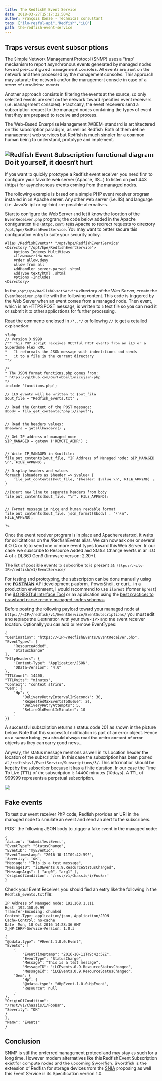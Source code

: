 ```yaml
---
title: The Redfish® Event Service
date: 2018-03-27T15:17:22.504Z
author: François Donzé - Technical consultant 
tags: ["ilo-resful-api","Redfish","iLO"]
path: the-redfish-event-service
---
```

Traps versus event subscriptions 
---------------------------------

The Simple Network Management Protocol (SNMP) uses a “trap” mechanism to report asynchronous events generated by managed nodes toward pre-configured management consoles. All events are sent on the network and then processed by the management consoles. This approach may saturate the network and/or the management console in case of a storm of unsolicited events.

Another approach consists in filtering the events at the source, so only selected events are sent on the network toward specified event receivers (i.e. management consoles). Practically, the event receivers send a subscription request to the managed nodes containing the types of event that they are prepared to receive and process.

The Web-Based Enterprise Management (WBEM) standard is architectured on this subscription paradigm, as well as Redfish. Both of them define management web services but Redfish is much simpler for a common human being to understand, prototype and implement.


![Redfish Event Subscription functional diagram](https://redfish-lab.sourceforge.io/media/redfish-wiki/event-subscription-service/Event-subscription-diagram.png)
Do it yourself, it doesn’t hurt
-------------------------------

If you want to quickly prototype a Redfish event receiver, you need first to configure your favorite web server (Apache, IIS…) to listen on port 443 (https) for asynchronous events coming from the managed nodes.

The following example is based on a simple PHP event receiver program installed in an Apache server. Any other web server (i.e. IIS) and language (i.e. JavaScript or cgi-bin) are possible alternatives.

Start to configure the Web Server and let it know the location of the `EventReceiver.php` program; the code below added in the Apache configuration file (`httpd.conf`) tells Apache to redirect requests to directory `/opt/hpe/RedFishEventService`. You may want to better secure this configuration entry to suite your security policy.

    Alias /RedfishEvents** "/opt/hpe/RedfishEventService"
    <Directory "/opt/hpe/RedfishEventService">
        Options Indexes MultiViews
        AllowOverride None
        Order allow,deny
        Allow from all
        AddHandler server-parsed .shtml
        AddType text/html .shtml
        Options +Includes
    <Directory>


In the `/opt/hpe/RedFishEventService` directory of the Web Server, create the `EventReceiver.php` file with the following content. This code is triggered by the Web Server when an event comes from a managed node. Then event, which is an HTTPS POST message, is written to a text file so you can read it or submit it to other applications for further processing.

Read the comments enclosed in `/*..*/` or following `//` to get a detailed explanation:

~~~
<?php
// Version 0.9999
/** This PHP script receives RESTful POST events from an iLO or a Superdome Flex RMC.
*   It reformats the JSON message with indentations and sends
*   it to a file in the current directory
**/

/*
* The JSON format functions.php comes from:
* https://github.com/GerHobbelt/nicejson-php
*/
include 'functions.php';

// iLO events will be written to $out_file
$out_file = "Redfish_events.txt" ;

// Read the Content of the POST message:
$body = file_get_contents("php://input");


// Read the headers values:
$headers = getallheaders() ;

// Get IP address of managed node
$IP_MANAGED = getenv ('REMOTE_ADDR') ;


// Write IP_MANAGED in $outfile:
file_put_contents($out_file, "IP Address of Managed node: $IP_MANAGED \n", FILE_APPEND) ;

// Display headers and values
foreach ($headers as $header => $value) {
    file_put_contents($out_file, "$header: $value \n", FILE_APPEND) ;
}

//Insert new line to separate headers from body
file_put_contents($out_file, "\n", FILE_APPEND);


// Format message in nice and human readable format
file_put_contents($out_file, json_format($body) . "\n\n", FILE_APPEND);

?>
~~~
Once the event receiver program is in place and Apache restarted, it waits for solicitations on the /RedfishEvents alias. We can now ask one or several  iLO  (4 or 5) to send one or more event types toward this Web Server. In our case, we subscribe to Resource Added and Status Change events in an iLO 4 of a DL360 Gen9 (firmware version: 2.30+).

The list of possible events to subscribe to is present at: `https://<ilo-IP>/redfish/v1/EventService/`

For testing and prototyping, the subscription can be done manually using the **[POSTMAN](https://www.getpostman.com/)** API development platform , PowerShell, or curl… In a production environment, I would recommend to use `ilorest` (former `hprest`)  the [iLO RESTful Interface Tool](http://hpe.com/resttool/) or an application using the [best practices to crawl and parse remote managed nodes schemas](https://developer.hpe.com/blog/getting-started-with-ilo-restful-api-redfish-api-conformance).

Before posting the following payload toward your managed node at `https://<IP>/redfish/v1/EventService/EventSubscriptions/` you must edit and replace the Destination with your own `<IP>` and the event receiver location. Optionally you can add or remove EventTypes:

    {
    "Destination": "https://<IP>/RedfishEvents/EventReceiver.php",
    "EventTypes": [
        "ResourceAdded",
        "StatusChange"
    ],
    "HttpHeaders": {
        "Content-Type": "Application/JSON",
        "OData-Version": "4.0"
    },
    "TTLCount": 14400,
    "TTLUnits": "minutes",
    "Context": "context string",
    "Oem": {
        "Hp": {
            "DeliveryRetryIntervalInSeconds": 30,
            "RequestedMaxEventsToQueue": 20,
            "DeliveryRetryAttempts": 5,
            "RetireOldEventInMinutes": 10
        }
    }}

A successful subscription returns a status code 201 as shown in the picture below. Note that this successful notification is part of an error object. Hence as a human being, you should always read the entire content of error objects as they can carry good news…

Anyway, the status message mentions as well in its Location header the location of the subscription. In this case the subscription has been posted at `/redfish/v1/EventService/Subscriptions/3/`. This information should be kept by the subscriber because it has a finite duration. In our case the Time To Live (TTL) of the subscription is 14400 minutes (10days). A TTL of 999999 represents a perpetual subscription.

![](https://redfish-lab.sourceforge.io/media/redfish-wiki/event-subscription-service/Subscription.png)

Fake events
-----------

To test our event receiver PhP code, Redfish provides an URI in the managed node to simulate an event and send an alert to the subscribers.

POST the following JSON body to  trigger a fake event in the managed node:

    {
    "Action": "SubmitTestEvent",
    "EventType": "StatusChange",
    "EventID": "myEventId",
    "EventTimestamp": "2016-10-11T09:42:59Z",
    "Severity": "OK",
    "Message": "This is a test message",
    "MessageID": "iLOEvents.0.9.ResourceStatusChanged",
    "MessageArgs": [ "arg0", "arg1" ],
    "OriginOfCondition": "/rest/v1/Chassis/1/FooBar"
    }

Check your Event Receiver, you should find an entry like the following in the `Redfish_events.txt` file:

    IP Address of Managed node: 192.168.1.111
    Host: 192.168.0.99
    Transfer-Encoding: chunked
    Content-Type: application/json, Application/JSON
    Cache-Control: no-cache
    Date: Mon, 10 Oct 2016 14:28:36 GMT
    X_HP-CHRP-Service-Version: 1.0.3

    {
    "@odata.type": "#Event.1.0.0.Event",
    "Events": [
        {
            "EventTimestamp": "2016-10-11T09:42:59Z",
            "EventType": "StatusChange",
            "Message": "This is a test message",
            "MessageID": "iLOEvents.0.9.ResourceStatusChanged",
            "MessageId": "iLOEvents.0.9.ResourceStatusChanged",
        "Oem": {
            "Hp": {
            "@odata.type": "#HpEvent.1.0.0.HpEvent",
            "Resource": null
        }
    },
    "OriginOfCondition":
    "/rest/v1/Chassis/1/FooBar",
    "Severity": "OK"
    }
    ],
    "Name": "Events"
    }

Conclusion
----------

SNMP is still the preferred management protocol and may stay as such for a long time. However, modern alternatives like this Redfish Event Subscription exist for compute nodes and the upcoming [Swordfish](http://www.snia.org/forums/smi/swordfish). Swordfish is the extension of Redfish for storage devices from the [SNIA](http://www.snia.org/) proposing as well this Event Service in its Specification version 1.0.

